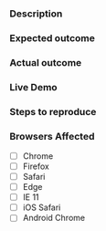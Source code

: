 ### Description
<!-- Example: The `vaadin-select` element does not open when the input is clicked. -->

### Expected outcome
<!-- Example: Overlay should appear when `vaadin-select` is clicked. -->

### Actual outcome
<!-- Example: Overlay stays hidden. -->

### Live Demo
<!-- The template, click "Remix This" to edit it: https://glitch.com/edit/#!/lavender-bolt -->

### Steps to reproduce
<!-- Example
1. Put a `vaadin-select` element in the page.
3. Click the `vaadin-select` element.
-->

### Browsers Affected
<!-- Check all that apply -->
- [ ] Chrome
- [ ] Firefox
- [ ] Safari
- [ ] Edge
- [ ] IE 11
- [ ] iOS Safari
- [ ] Android Chrome
